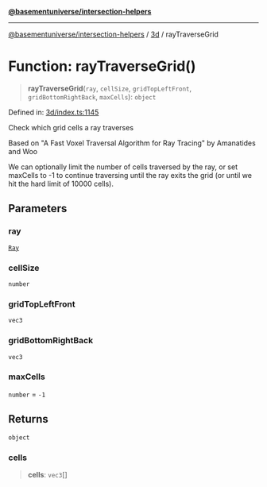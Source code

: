 [**@basementuniverse/intersection-helpers**](../../README.md)

***

[@basementuniverse/intersection-helpers](../../README.md) / [3d](../README.md) / rayTraverseGrid

# Function: rayTraverseGrid()

> **rayTraverseGrid**(`ray`, `cellSize`, `gridTopLeftFront`, `gridBottomRightBack`, `maxCells`): `object`

Defined in: [3d/index.ts:1145](https://github.com/basementuniverse/intersection-helpers/blob/a748c1cf3d5365b189253eb2878888a254b5c3a1/src/3d/index.ts#L1145)

Check which grid cells a ray traverses

Based on "A Fast Voxel Traversal Algorithm for Ray Tracing" by Amanatides
and Woo

We can optionally limit the number of cells traversed by the ray, or set
maxCells to -1 to continue traversing until the ray exits the grid (or until
we hit the hard limit of 10000 cells).

## Parameters

### ray

[`Ray`](../types/type-aliases/Ray.md)

### cellSize

`number`

### gridTopLeftFront

`vec3`

### gridBottomRightBack

`vec3`

### maxCells

`number` = `-1`

## Returns

`object`

### cells

> **cells**: `vec3`[]
